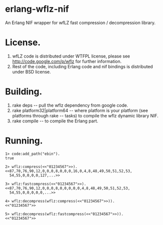 erlang-wflz-nif
===============

An Erlang NIF wrapper for wfLZ fast compression / decompression library.

# License.

1. wfLZ code is distributed under WTFPL license, please see http://code.google.com/p/wflz for further information.
2. Rest of the code, including Erlang code and nif bindings is distributed under BSD license.

# Building.

1. rake deps -- pull the wflz dependency from google code.
2. rake platform32|platform64 -- where platform is your platform (see platforms through rake -- tasks) to compile the wflz dynamic library NIF.
3. rake compile -- to compile the Erlang part.

# Running.
```
1> code:add_path("ebin").
true

2> wflz:compress(<<"01234567">>).
<<87,70,76,90,12,0,0,0,8,0,0,0,16,0,4,8,48,49,50,51,52,53,
  54,55,0,0,0,0,127,...>>

3> wflz:fastcompress(<<"01234567">>).
<<87,70,76,90,12,0,0,0,8,0,0,0,0,0,4,8,48,49,50,51,52,53,
  54,55,0,0,0,0,0,...>>

4> wflz:decompress(wflz:compress(<<"01234567">>)).
<<"01234567">>

5> wflz:decompress(wflz:fastcompress(<<"01234567">>)).     
<<"01234567">>
```
